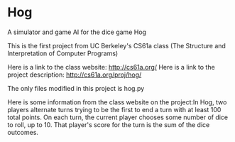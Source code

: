 # Hog
A simulator and game AI for the dice game Hog

This is the first project from UC Berkeley's CS61a class (The Structure and Interpretation of Computer Programs)

Here is a link to the class website: http://cs61a.org/ Here is a link to the project description: http://cs61a.org/proj/hog/

The only files modified in this project is hog.py

Here is some information from the class website on the project:In Hog, two players alternate turns trying to be the first to end a turn with at least 100 total points. On each turn, the current player chooses some number of dice to roll, up to 10. That player's score for the turn is the sum of the dice outcomes.
